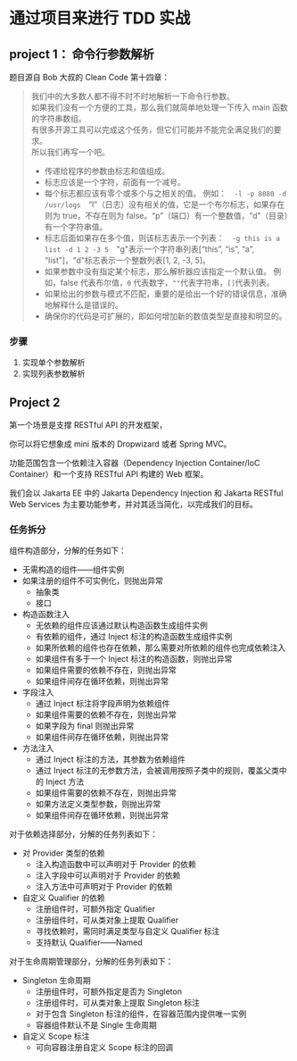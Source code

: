 # 通过项目来进行 TDD 实战 
## project 1： 命令行参数解析
题目源自 Bob 大叔的 Clean Code 第十四章：

>我们中的大多数人都不得不时不时地解析一下命令行参数。  
>如果我们没有一个方便的工具，那么我们就简单地处理一下传入 main 函数的字符串数组。  
> 有很多开源工具可以完成这个任务，但它们可能并不能完全满足我们的要求。  
> 所以我们再写一个吧。　
> - 传递给程序的参数由标志和值组成。  
> - 标志应该是一个字符，前面有一个减号。
> - 每个标志都应该有零个或多个与之相关的值。
> 例如：　`-l -p 8080 -d /usr/logs`　“l”（日志）没有相关的值，它是一个布尔标志，如果存在则为 true，不存在则为 false。“p”（端口）有一个整数值，“d”（目录）有一个字符串值。
> - 标志后面如果存在多个值，则该标志表示一个列表：　`-g this is a list -d 1 2 -3 5`　"g"表示一个字符串列表[“this”, “is”, “a”, “list”]，“d"标志表示一个整数列表[1, 2, -3, 5]。　
> - 如果参数中没有指定某个标志，那么解析器应该指定一个默认值。 例如，false 代表布尔值，`0` 代表数字，`""`代表字符串，`[]`代表列表。
> - 如果给出的参数与模式不匹配，重要的是给出一个好的错误信息，准确地解释什么是错误的。　
> - 确保你的代码是可扩展的，即如何增加新的数值类型是直接和明显的。

### 步骤
1. 实现单个参数解析
2. 实现列表参数解析

## Project 2

第一个场景是支撑 RESTful API 的开发框架，

你可以将它想象成 mini 版本的 Dropwizard 或者 Spring MVC。

功能范围包含一个依赖注入容器（Dependency Injection Container/IoC Container）和一个支持 RESTful API 构建的 Web 框架。

我们会以 Jakarta EE 中的 Jakarta Dependency Injection 和 Jakarta RESTful Web Services 为主要功能参考，并对其适当简化，以完成我们的目标。

### 任务拆分

组件构造部分，分解的任务如下：

- 无需构造的组件——组件实例
- 如果注册的组件不可实例化，则抛出异常
  - 抽象类
  - 接口
- 构造函数注入
  - 无依赖的组件应该通过默认构造函数生成组件实例
  - 有依赖的组件，通过 Inject 标注的构造函数生成组件实例
  - 如果所依赖的组件也存在依赖，那么需要对所依赖的组件也完成依赖注入
  - 如果组件有多于一个 Inject 标注的构造函数，则抛出异常
  - 如果组件需要的依赖不存在，则抛出异常
  - 如果组件间存在循环依赖，则抛出异常
- 字段注入 
  - 通过 Inject 标注将字段声明为依赖组件
  - 如果组件需要的依赖不存在，则抛出异常
  - 如果字段为 final 则抛出异常
  - 如果组件间存在循环依赖，则抛出异常
- 方法注入
  - 通过 Inject 标注的方法，其参数为依赖组件
  - 通过 Inject 标注的无参数方法，会被调用按照子类中的规则，覆盖父类中的 Inject 方法
  - 如果组件需要的依赖不存在，则抛出异常
  - 如果方法定义类型参数，则抛出异常
  - 如果组件间存在循环依赖，则抛出异常

对于依赖选择部分，分解的任务列表如下：

- 对 Provider 类型的依赖
  - 注入构造函数中可以声明对于 Provider 的依赖
  - 注入字段中可以声明对于 Provider 的依赖
  - 注入方法中可声明对于 Provider 的依赖
- 自定义 Qualifier 的依赖
  - 注册组件时，可额外指定 Qualifier
  - 注册组件时，可从类对象上提取 Qualifier
  - 寻找依赖时，需同时满足类型与自定义 Qualifier 标注
  - 支持默认 Qualifier——Named

对于生命周期管理部分，分解的任务列表如下：

- Singleton 生命周期
  - 注册组件时，可额外指定是否为 Singleton
  - 注册组件时，可从类对象上提取 Singleton 标注
  - 对于包含 Singleton 标注的组件，在容器范围内提供唯一实例
  - 容器组件默认不是 Single 生命周期
- 自定义 Scope 标注
  - 可向容器注册自定义 Scope 标注的回调
